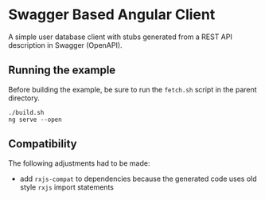 # Swagger Based Angular Client

A simple user database client with stubs generated from a REST API description in Swagger (OpenAPI).

## Running the example

Before building the example, be sure to run the `fetch.sh` script in the parent directory.

```
./build.sh
ng serve --open
```

## Compatibility

The following adjustments had to be made:

- add `rxjs-compat` to dependencies because the generated code uses old style `rxjs` import statements
